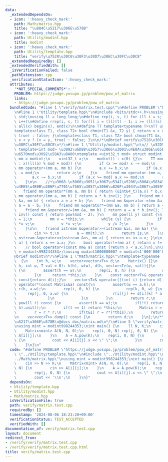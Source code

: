 ```yaml
---
data:
  _extendedDependsOn:
  - icon: ':heavy_check_mark:'
    path: Math/matrix.hpp
    title: "\u884C\u5217\u306E\u578B"
  - icon: ':heavy_check_mark:'
    path: Utility/modint.hpp
    title: modint
  - icon: ':heavy_check_mark:'
    path: Utility/template.hpp
    title: "verify\u7528\u30C6\u30F3\u30D7\u30EC\u30FC\u30C8"
  _extendedRequiredBy: []
  _extendedVerifiedWith: []
  _isVerificationFailed: false
  _pathExtension: cpp
  _verificationStatusIcon: ':heavy_check_mark:'
  attributes:
    '*NOT_SPECIAL_COMMENTS*': ''
    PROBLEM: https://judge.yosupo.jp/problem/pow_of_matrix
    links:
    - https://judge.yosupo.jp/problem/pow_of_matrix
  bundledCode: "#line 1 \"verify/matrix.test.cpp\"\n#define PROBLEM \"https://judge.yosupo.jp/problem/pow_of_matrix\"\
    \n#line 1 \"Utility/template.hpp\"\n#include <bits/stdc++.h>\nusing namespace\
    \ std;\nusing ll = long long;\n#define rep(i, s, t) for (ll i = s; i < (ll)(t);\
    \ i++)\n#define rrep(i, s, t) for(ll i = (ll)(t) - 1; i >= (ll)(s); i--)\n#define\
    \ all(x) begin(x), end(x)\n\n#define TT template<typename T>\nTT using vec = vector<T>;\n\
    template<class T1, class T2> bool chmin(T1 &x, T2 y) { return x > y ? (x = y,\
    \ true) : false; }\ntemplate<class T1, class T2> bool chmax(T1 &x, T2 y) { return\
    \ x < y ? (x = y, true) : false; }\n\n/*\n@brief verify\u7528\u30C6\u30F3\u30D7\
    \u30EC\u30FC\u30C8\n*/\n#line 1 \"Utility/modint.hpp\"\n\n// \u52D5\u7684mod :\
    \ template<int mod> \u3092\u6D88\u3057\u3066\u3001\u4E0A\u306E\u65B9\u3067\u5909\
    \u6570mod\u3092\u5BA3\u8A00\ntemplate <uint32_t mod> struct modint {\n    using\
    \ mm = modint;\n    uint32_t x;\n    modint() : x(0) {}\n    TT modint(T a = 0)\
    \ : x((ll(a) % mod + mod)) {\n        if (x >= mod) x -= mod;\n    }\n\n    friend\
    \ mm operator+(mm a, mm b) {\n        a.x += b.x;\n        if (a.x >= mod) a.x\
    \ -= mod;\n        return a;\n    }\n    friend mm operator-(mm a, mm b) {\n \
    \       a.x -= b.x;\n        if (a.x >= mod) a.x += mod;\n        return a;\n\
    \    }\n\n    //+\u3068-\u3060\u3051\u3067\u5341\u5206\u306A\u5834\u5408\u3001\
    \u4EE5\u4E0B\u306F\u7701\u7565\u3057\u3066\u826F\u3044\u3067\u3059\u3002\n\n \
    \   friend mm operator*(mm a, mm b) { return (uint64_t)(a.x) * b.x; }\n    friend\
    \ mm operator/(mm a, mm b) { return a * b.inv(); }\n    friend mm &operator+=(mm\
    \ &a, mm b) { return a = a + b; }\n    friend mm &operator-=(mm &a, mm b) { return\
    \ a = a - b; }\n    friend mm &operator*=(mm &a, mm b) { return a = a * b; }\n\
    \    friend mm &operator/=(mm &a, mm b) { return a = a * b.inv(); }\n\n    mm\
    \ inv() const { return pow(mod - 2); }\n    mm pow(ll y) const {\n        mm res\
    \ = 1;\n        mm v = *this;\n        while (y) {\n            if (y & 1) res\
    \ *= v;\n            v *= v;\n            y /= 2;\n        }\n        return res;\n\
    \    }\n\n    friend istream &operator>>(istream &is, mm &a) {\n        ll t;\n\
    \        cin >> t;\n        a = mm(t);\n        return is;\n    }\n\n    friend\
    \ ostream &operator<<(ostream &os, mm a) { return os << a.x; }\n\n    bool operator==(mm\
    \ a) { return x == a.x; }\n    bool operator!=(mm a) { return x != a.x; }\n\n\
    \    // bool operator<(const mm& a) const {return x < a.x;}\n};\n\nusing modint998244353\
    \ = modint<998244353>;\nusing modint1000000007 = modint<1'000'000'007>;\n\n/*\n\
    @brief modint\n*/\n#line 1 \"Math/matrix.hpp\"\ntemplate<typename T>\nstruct Matrix\
    \  {\n    int h, w;\n    vector<vector<T>> d;\n    Matrix() {}\n    Matrix(int\
    \ h, int w, T val = 0): h(h), w(w), d(h, vector<T>(w, val)){}\n    Matrix& unit()\
    \ {\n        assert(h == w);\n        rep(i, 0, h) {\n            d[i][i] = 1;\n\
    \        }\n     return *this;\n    }\n    const vector<T>& operator[](int i)\
    \ const{return d[i];}\n    vector<T>& operator[](int i) {return d[i];}\n    Matrix\
    \ operator*(const Matrix&a) const{\n        assert(w == a.h);\n        Matrix\
    \ r(h, a.w);\n        rep(i, 0, h) {\n            rep(k, 0, w) {\n           \
    \     rep(j, 0, a.w) {\n                    r[i][j] += d[i][k] * a[k][j];\n  \
    \              }\n            }\n        }\n        return r;\n    }\n    Matrix\
    \ pow(ll t) const {\n        assert(h == w);\n        if(!t) return Matrix(h,\
    \ h).unit();\n        if(t == 1) return *this;\n        Matrix r = pow(t >> 1);\n\
    \        r = r * r;\n        if(t&1) r = r*(*this);\n        return r;\n    }\n\
    \n    vec<vec<T>> dump() const {\n        return d;\n    }\n};\n/*\n@brief \u884C\
    \u5217\u306E\u578B\n@docs doc/matrix.md\n*/\n#line 5 \"verify/matrix.test.cpp\"\
    \nusing mint = modint998244353;\nint main() {\n    ll N, K;\n    cin >> N >> K;\n\
    \    Matrix<mint> A(N, N, 0);\n    rep(i, 0, N) rep(j, 0, N) {\n        cin >>\
    \ A[i][j];\n    }\n    A = A.pow(K);\n    rep(i, 0, N) {\n        rep(j, 0, N)\
    \ {\n            cout << A[i][j].x << \" \";\n        }\n        cout << '\\n';\n\
    \    }\n}\n"
  code: "#define PROBLEM \"https://judge.yosupo.jp/problem/pow_of_matrix\"\n#include\
    \ \"../Utility/template.hpp\"\n#include \"../Utility/modint.hpp\"\n#include \"\
    ../Math/matrix.hpp\"\nusing mint = modint998244353;\nint main() {\n    ll N, K;\n\
    \    cin >> N >> K;\n    Matrix<mint> A(N, N, 0);\n    rep(i, 0, N) rep(j, 0,\
    \ N) {\n        cin >> A[i][j];\n    }\n    A = A.pow(K);\n    rep(i, 0, N) {\n\
    \        rep(j, 0, N) {\n            cout << A[i][j].x << \" \";\n        }\n\
    \        cout << '\\n';\n    }\n}"
  dependsOn:
  - Utility/template.hpp
  - Utility/modint.hpp
  - Math/matrix.hpp
  isVerificationFile: true
  path: verify/matrix.test.cpp
  requiredBy: []
  timestamp: '2024-08-06 18:23:20+09:00'
  verificationStatus: TEST_ACCEPTED
  verifiedWith: []
documentation_of: verify/matrix.test.cpp
layout: document
redirect_from:
- /verify/verify/matrix.test.cpp
- /verify/verify/matrix.test.cpp.html
title: verify/matrix.test.cpp
---
```

